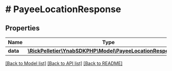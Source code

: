 # # PayeeLocationResponse

## Properties

Name | Type | Description | Notes
------------ | ------------- | ------------- | -------------
**data** | [**\RickPelletier\YnabSDKPHP\Model\PayeeLocationResponseData**](PayeeLocationResponseData.md) |  |

[[Back to Model list]](../../README.md#models) [[Back to API list]](../../README.md#endpoints) [[Back to README]](../../README.md)
